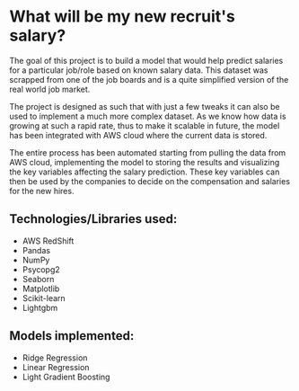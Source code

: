 # What will be my new recruit's salary?

The goal of this project is to build a model that would help predict salaries for a particular job/role based on known salary data. This dataset was scrapped from one of the job boards and is a quite simplified version of the real world job market.

The project is designed as such that with just a few tweaks it can also be used to implement a much more complex dataset. As we know how  data is growing at such a rapid rate, thus to make it scalable in future, the model has been integrated with AWS cloud where the current data is stored.

The entire process has been automated starting from pulling the data from AWS cloud, implementing the model to storing the results and visualizing the key variables affecting the salary prediction. These key variables can then be used by the companies to decide on the compensation and salaries for the new hires.

## Technologies/Libraries used:
* AWS RedShift
* Pandas
* NumPy
* Psycopg2
* Seaborn
* Matplotlib
* Scikit-learn
* Lightgbm

## Models implemented:
* Ridge Regression
* Linear Regression
* Light Gradient Boosting
